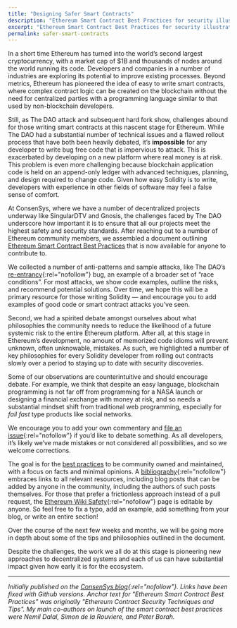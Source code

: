 ```yaml
---
title: "Designing Safer Smart Contracts"
description: "Ethereum Smart Contract Best Practices for security illustrate anti-patterns, attacks, recommended solutions, and philosophy to protect against new, undiscovered attacks."
excerpt: "Ethereum Smart Contract Best Practices for security illustrate anti-patterns, attacks, recommended solutions, and philosophy to protect against new, undiscovered attacks."
permalink: safer-smart-contracts
---
```


In a short time Ethereum has turned into the world’s second largest cryptocurrency, with a market cap of $1B and thousands of nodes around the world running its code. Developers and companies in a number of industries are exploring its potential to improve existing processes. Beyond metrics, Ethereum has pioneered the idea of easy to write smart contracts, where complex contract logic can be created on the blockchain without the need for centralized parties with a programming language similar to that used by non-blockchain developers.

Still, as The DAO attack and subsequent hard fork show, challenges abound for those writing smart contracts at this nascent stage for Ethereum. While The DAO had a substantial number of technical issues and a flawed rollout process that have both been heavily debated, it’s  **impossible**  for any developer to write bug free code that is impervious to attack. This is exacerbated by developing on a new platform where real money is at risk. This problem is even more challenging because blockchain application code is held on an append-only ledger with advanced techniques, planning, and design required to change code. Given how easy Solidity is to write, developers with experience in other fields of software may feel a false sense of comfort.

At ConsenSys, where we have a number of decentralized projects underway like SingularDTV and Gnosis, the challenges faced by The DAO underscore how important it is to ensure that all our projects meet the highest safety and security standards. After reaching out to a number of Ethereum community members, we assembled a document outlining  [Ethereum Smart Contract Best Practices](https://github.com/ConsenSys/smart-contract-best-practices)  that is now available for anyone to contribute to.

We collected a number of anti-patterns and sample attacks, like The DAO’s  [re-entrancy](https://github.com/ConsenSys/smart-contract-best-practices/blob/c5fca3b6f137ad8c294e4767c5f9bb24ec186154/docs/attacks/reentrancy.md){:rel="nofollow"} bug, an example of a broader set of “race conditions”. For most attacks, we show code examples, outline the risks, and recommend potential solutions. Over time, we hope this will be a primary resource for those writing Solidity — and encourage you to add examples of good code or smart contract attacks you’ve seen.

Second, we had a spirited debate amongst ourselves about what philosophies the community needs to reduce the likelihood of a future systemic risk to the entire Ethereum platform. After all, at this stage in Ethereum’s development, no amount of memorized code idioms will prevent unknown, often unknowable, mistakes. As such, we highlighted a number of key philosophies for every Solidity developer from rolling out contracts slowly over a period to staying up to date with security discoveries.

Some of our observations are counterintuitive and should encourage debate. For example, we think that despite an easy language, blockchain programming is not far off from programming for a NASA launch or designing a financial exchange with money at risk, and so needs a substantial mindset shift from traditional web programming, especially for  _fail fast_  type products like social networks.

We encourage you to add your own commentary and  [file an issue](https://github.com/ConsenSys/smart-contract-best-practices/issues){:rel="nofollow"}  if you’d like to debate something. As all developers, it’s likely we’ve made mistakes or not considered all possibilities, and so we welcome corrections.

The goal is for the  [best practices](https://github.com/ConsenSys/smart-contract-best-practices)  to be community owned and maintained, with a focus on facts and minimal opinions. A  [bibliography](https://github.com/ConsenSys/smart-contract-best-practices/blob/7ecf3b31440718512066eb660d8d04010041196d/docs/bibliography.md){:rel="nofollow"}  embraces links to all relevant resources, including blog posts that can be added by anyone in the community, including the authors of such posts themselves. For those that prefer a frictionless approach instead of a pull request, the  [Ethereum Wiki Safety](https://github.com/ethereum/wiki/wiki/Safety/2a579c1668d57fe63faee895a1b3e80d2e3eceba){:rel="nofollow"}  page is editable by anyone. So feel free to fix a typo, add an example, add something from your blog, or write an entire section!

Over the course of the next few weeks and months, we will be going more in depth about some of the tips and philosophies outlined in the document.

Despite the challenges, the work we all do at this stage is pioneering new approaches to decentralized systems and each of us can have substantial impact given how early it is for the ecosystem.
* * *
_Initially published on the [ConsenSys blog](https://media.consensys.net/designing-safer-smart-contracts-d8389ba10d81){:rel="nofollow"}. Links have been fixed with Github versions. Anchor text for "Ethereum Smart Contract Best Practices" was originally "Ethereum Contract Security Techniques and Tips". My main co-authors on launch of the smart contract best practices were Nemil Dalal, Simon de la Rouviere, and Peter Borah._
